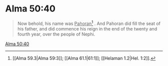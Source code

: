 # Alma 50:40

> Now behold, his name was <u>Pahoran</u>[^a] . And Pahoran did fill the seat of his father, and did commence his reign in the end of the twenty and fourth year, over the people of Nephi.

[Alma 50:40](https://www.churchofjesuschrist.org/study/scriptures/bofm/alma/50?lang=eng&id=p40#p40)


[^a]: [[Alma 59.3|Alma 59:3]]; [[Alma 61.1|61:1]]; [[Helaman 1.2|Hel. 1:2]].  
